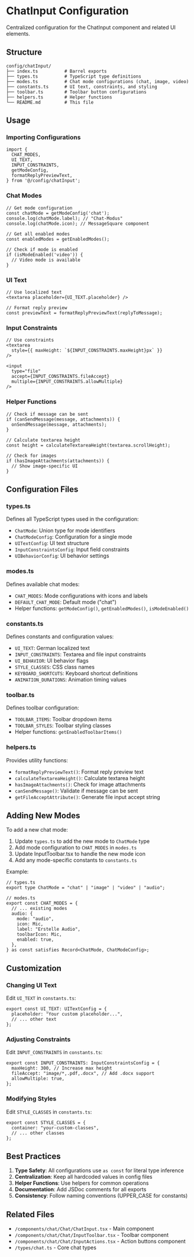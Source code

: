 # ChatInput Configuration

Centralized configuration for the ChatInput component and related UI elements.

## Structure

```
config/chatInput/
├── index.ts          # Barrel exports
├── types.ts          # TypeScript type definitions
├── modes.ts          # Chat mode configurations (chat, image, video)
├── constants.ts      # UI text, constraints, and styling
├── toolbar.ts        # Toolbar button configurations
├── helpers.ts        # Helper functions
└── README.md         # This file
```

## Usage

### Importing Configurations

```tsx
import {
  CHAT_MODES,
  UI_TEXT,
  INPUT_CONSTRAINTS,
  getModeConfig,
  formatReplyPreviewText,
} from '@/config/chatInput';
```

### Chat Modes

```tsx
// Get mode configuration
const chatMode = getModeConfig('chat');
console.log(chatMode.label); // "Chat-Modus"
console.log(chatMode.icon); // MessageSquare component

// Get all enabled modes
const enabledModes = getEnabledModes();

// Check if mode is enabled
if (isModeEnabled('video')) {
  // Video mode is available
}
```

### UI Text

```tsx
// Use localized text
<textarea placeholder={UI_TEXT.placeholder} />

// Format reply preview
const previewText = formatReplyPreviewText(replyToMessage);
```

### Input Constraints

```tsx
// Use constraints
<textarea
  style={{ maxHeight: `${INPUT_CONSTRAINTS.maxHeight}px` }}
/>

<input
  type="file"
  accept={INPUT_CONSTRAINTS.fileAccept}
  multiple={INPUT_CONSTRAINTS.allowMultiple}
/>
```

### Helper Functions

```tsx
// Check if message can be sent
if (canSendMessage(message, attachments)) {
  onSendMessage(message, attachments);
}

// Calculate textarea height
const height = calculateTextareaHeight(textarea.scrollHeight);

// Check for images
if (hasImageAttachments(attachments)) {
  // Show image-specific UI
}
```

## Configuration Files

### types.ts

Defines all TypeScript types used in the configuration:
- `ChatMode`: Union type for mode identifiers
- `ChatModeConfig`: Configuration for a single mode
- `UITextConfig`: UI text structure
- `InputConstraintsConfig`: Input field constraints
- `UIBehaviorConfig`: UI behavior settings

### modes.ts

Defines available chat modes:
- `CHAT_MODES`: Mode configurations with icons and labels
- `DEFAULT_CHAT_MODE`: Default mode ("chat")
- Helper functions: `getModeConfig()`, `getEnabledModes()`, `isModeEnabled()`

### constants.ts

Defines constants and configuration values:
- `UI_TEXT`: German localized text
- `INPUT_CONSTRAINTS`: Textarea and file input constraints
- `UI_BEHAVIOR`: UI behavior flags
- `STYLE_CLASSES`: CSS class names
- `KEYBOARD_SHORTCUTS`: Keyboard shortcut definitions
- `ANIMATION_DURATIONS`: Animation timing values

### toolbar.ts

Defines toolbar configuration:
- `TOOLBAR_ITEMS`: Toolbar dropdown items
- `TOOLBAR_STYLES`: Toolbar styling classes
- Helper functions: `getEnabledToolbarItems()`

### helpers.ts

Provides utility functions:
- `formatReplyPreviewText()`: Format reply preview text
- `calculateTextareaHeight()`: Calculate textarea height
- `hasImageAttachments()`: Check for image attachments
- `canSendMessage()`: Validate if message can be sent
- `getFileAcceptAttribute()`: Generate file input accept string

## Adding New Modes

To add a new chat mode:

1. Update `types.ts` to add the new mode to `ChatMode` type
2. Add mode configuration to `CHAT_MODES` in `modes.ts`
3. Update InputToolbar.tsx to handle the new mode icon
4. Add any mode-specific constants to `constants.ts`

Example:

```tsx
// types.ts
export type ChatMode = "chat" | "image" | "video" | "audio";

// modes.ts
export const CHAT_MODES = {
  // ... existing modes
  audio: {
    mode: "audio",
    icon: Mic,
    label: "Erstelle Audio",
    toolbarIcon: Mic,
    enabled: true,
  },
} as const satisfies Record<ChatMode, ChatModeConfig>;
```

## Customization

### Changing UI Text

Edit `UI_TEXT` in `constants.ts`:

```tsx
export const UI_TEXT: UITextConfig = {
  placeholder: "Your custom placeholder...",
  // ... other text
};
```

### Adjusting Constraints

Edit `INPUT_CONSTRAINTS` in `constants.ts`:

```tsx
export const INPUT_CONSTRAINTS: InputConstraintsConfig = {
  maxHeight: 300, // Increase max height
  fileAccept: "image/*,.pdf,.docx", // Add .docx support
  allowMultiple: true,
};
```

### Modifying Styles

Edit `STYLE_CLASSES` in `constants.ts`:

```tsx
export const STYLE_CLASSES = {
  container: "your-custom-classes",
  // ... other classes
};
```

## Best Practices

1. **Type Safety**: All configurations use `as const` for literal type inference
2. **Centralization**: Keep all hardcoded values in config files
3. **Helper Functions**: Use helpers for common operations
4. **Documentation**: Add JSDoc comments for all exports
5. **Consistency**: Follow naming conventions (UPPER_CASE for constants)

## Related Files

- `/components/chat/Chat/ChatInput.tsx` - Main component
- `/components/chat/Chat/InputToolbar.tsx` - Toolbar component
- `/components/chat/Chat/InputActions.tsx` - Action buttons component
- `/types/chat.ts` - Core chat types
